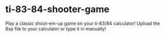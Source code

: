 # ti-83-84-shooter-game
Play a classic shoot-em-up game on your ti-83/84 calculator!
Upload the 8xp file to your calculator or type it in manually!
